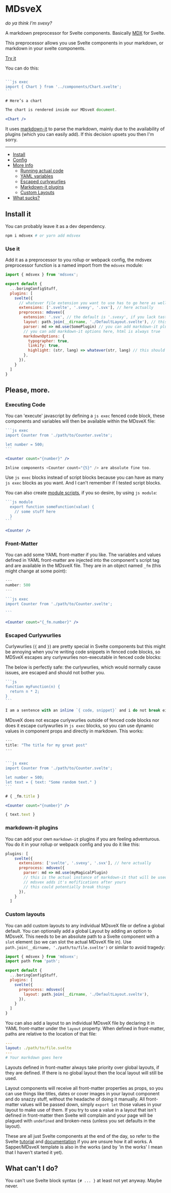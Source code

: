 # MDsveX

_do ya think I'm svexy?_

A markdown preprocessor for Svelte components. Basically [MDX](https://github.com/mdx-js/mdx) for Svelte.

This preprocessor allows you use Svelte components in your markdown, or markdown in your svelte components.

[Try it](https://mdsvex.pngwn.io/)

You can do this:

````jsx

```js exec
import { Chart } from '../components/Chart.svelte';
```

# Here’s a chart

The chart is rendered inside our MDsveX document.

<Chart />

````

It uses [markdown-it](https://github.com/markdown-it/markdown-it) to parse the markdown, mainly due to the availability of plugins (which you can easily add). If this decision upsets you then I'm sorry.

---

- [Install](#install-it)
- [Config](#use-it)
- [More Info](#please-more)
  - [Running actual code](#executing-code)
  - [YAML variables](#fron-matter)
  - [Escaped curlywurlies](#escaped-curlywurlies)
  - [Markdown-it plugins](#markdown-it-plugins)
  - [Custom Layouts](#custom-layouts)
- [What sucks?](#what-cant-i-do)

## Install it

You can probably leave it as a dev dependency.

```bash
npm i mdsvex # or yarn add mdsvex
```

### Use it

Add it as a preprocessor to you rollup or webpack config, the mdsvex preprocessor function is a named import from the `mdsvex` module:

```js
import { mdsvex } from 'mdsvex';

export default {
  ...boringConfigStuff,
  plugins: [
    svelte({
      // whatever file extension you want to use has to go here as well
      extensions: ['.svelte', '.svexy', '.svx'], // here actually
      preprocess: mdsvex({
        extension: '.svx', // the default is '.svexy', if you lack taste, you might want to change it
        layout: path.join(__dirname, './DefaultLayout.svelte'), // this needs to be an absolute path
        parser: md => md.use(SomePlugin) // you can add markdown-it plugins if the feeling takes you
        // you can add markdown-it options here, html is always true
        markdownOptions: {
          typographer: true,
          linkify: true,
          highlight: (str, lang) => whatever(str, lang) // this should be a real function if you want to highlight
        },
      }),
    }
  ]
}
```

## Please, more.

### Executing Code

You can 'execute' javascript by defining a `js exec` fenced code block, these components and variables will then be available within the MDsveX file:

````jsx
```js exec
import Counter from './path/to/Counter.svelte';

let number = 500;
```

<Counter count="{number}" />

Inline components <Counter count="{5}" /> are absolute fine too.
````

Use `js exec` blocks instead of script blocks because you can have as many `js exec` blocks as you want. And I can't remember if I tested script blocks.

You can also create [module scripts](https://svelte.dev/docs#script_context_module), if you so desire, by using `js module`:

````jsx
```js module
  export function someFunction(value) {
    // some stuff here
  }
```

<Counter />

````

### Front-Matter

You can add some YAML front-matter if you like. The variables and values defined in YAML front-matter are injected into the component's script tag and are available in the MDsveX file. They are in an object named `_fm` (this might change at some point):

````jsx
---
number: 500
---

```js exec
import Counter from './path/to/Counter.svelte';

```

<Counter count="{_fm.number}" />
````

### Escaped Curlywurlies

Curlywurlies (`{` and `}`) are pretty special in Svelte components but this might be annoying when you're writing code snippets in fenced code blocks, so MDSveX escapes any curlywurlies non-executable in fenced code blocks:

The below is perfectly safe: the curlywurlies, which would normally cause issues, are escaped and should not bother you.

````jsx
```js
function myFunction(n) {
  return n * 2;
}
```

I am a sentence with an inline `{ code, snippet}` and i do not break either.
````

MDsveX does not escape curlywurlies outside of fenced code blocks nor does it escape curlywurlies in `js exec` blocks, so you can use dynamic values in component props and directly in markdown. This works:

````jsx
---
title: "The title for my great post"
---


```js exec
import Counter from './path/to/Counter.svelte';

let number = 500;
let text = { text: "Some random text." }
```

# { _fm.title }

<Counter count="{number}" />

{ text.text }
````

### markdown-it plugins

You can add your own `markdown-it` plugins if you are feeling adventurous. You do it in your rollup or webpack config and you do it like this:

```js
plugins: [
    svelte({
      extensions: ['svelte', '.svexy', '.svx'], // here actually
      preprocess: mdsvex({
        parser: md => md.use(myMagicalPlugin)
        // this is the actual instance of markdown-it that will be used to parse things
        // mdsvex adds it's mofifications after yours
        // this could potentially break things
      }),
    }
  ]
```

### Custom layouts

You can add custom layouts to any individual MDsveX file or define a global default. You can optionally add a global Layout by adding an option to MDsveX. This needs to be an absolute path to a Svelte component with a `slot` element (so we can slot the actual MDsveX file in). Use `path.join(__dirname, './path/to/file.svelte')` or similar to avoid tragedy:

```js
import { mdsvex } from 'mdsvex';
import path from 'path';

export default {
  ...boringConfigStuff,
  plugins: [
    svelte({
      preprocess: mdsvex({
        layout: path.join(__dirname, './DefaultLayout.svelte'),
      }),
    }
  ]
}
```

You can also add a layout to an individual MDsveX file by declaring it in YAML front-matter under the `layout` property. When defined in front-matter, paths are relative to the location of that file:

```yaml
---
layout: ./path/to/file.svelte
---
# Your markdown goes here
```

Layouts defined in front-matter always take priority over global layouts, if they are defined. If there is no global layout then the local layout will still be used.

Layout components will receive all front-matter properties as props, so you can use things like titles, dates or cover images in your layout component and do snazzy stuff, without the headache of doing it manually. All front-matter values will be passed down, simply `export let` those values in your layout to make use of them. If you try to use a value in a layout that isn't defined in front-matter then Svelte will complain and your page will be plagued with `undefined` and broken-ness (unless you set defaults in the layout).

These are all just Svelte components at the end of the day, so refer to the Svelte [tutorial](https://svelte.dev/tutorial) and [documentation](https://svelte.dev/docs) if you are unsure how it all works. A Sapper/MDsveX template is also in the works (and by 'in the works' I mean that I haven't started it yet).

## What can't I do?

You can't use Svelte block syntax `{# ... }` at least not yet anyway. Maybe never.
